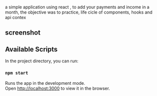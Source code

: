 a simple application using react , to add your payments and income in a month,
the objective was to practice, life cicle of components, hooks and api contex

## screenshot

## Available Scripts

In the project directory, you can run:

### `npm start`

Runs the app in the development mode.<br />
Open [http://localhost:3000](http://localhost:3000) to view it in the browser.

